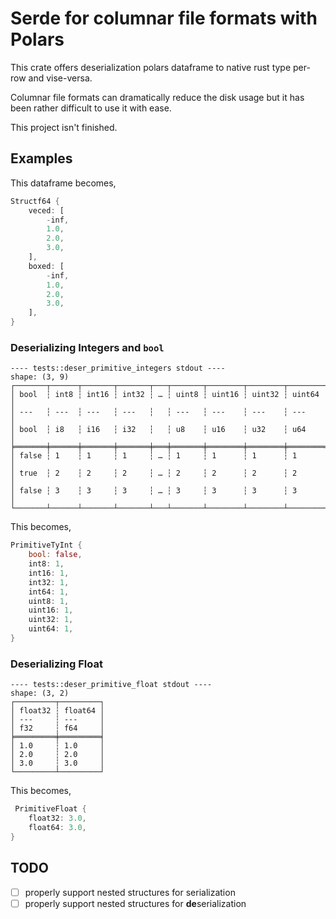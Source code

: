 # Serde for columnar file formats with Polars

This crate offers deserialization polars dataframe to native rust type per-row and vise-versa.

Columnar file formats can dramatically reduce the disk usage but it has been  rather difficult to use it with ease.

This project isn't finished.

## Examples

This dataframe becomes,

```rust
Structf64 {
    veced: [
        -inf,
        1.0,
        2.0,
        3.0,
    ],
    boxed: [
        -inf,
        1.0,
        2.0,
        3.0,
    ],
}
```

### Deserializing Integers and `bool`

```text
---- tests::deser_primitive_integers stdout ----
shape: (3, 9)
┌───────┬──────┬───────┬───────┬───┬───────┬────────┬────────┬────────┐
│ bool  ┆ int8 ┆ int16 ┆ int32 ┆ … ┆ uint8 ┆ uint16 ┆ uint32 ┆ uint64 │
│ ---   ┆ ---  ┆ ---   ┆ ---   ┆   ┆ ---   ┆ ---    ┆ ---    ┆ ---    │
│ bool  ┆ i8   ┆ i16   ┆ i32   ┆   ┆ u8    ┆ u16    ┆ u32    ┆ u64    │
╞═══════╪══════╪═══════╪═══════╪═══╪═══════╪════════╪════════╪════════╡
│ false ┆ 1    ┆ 1     ┆ 1     ┆ … ┆ 1     ┆ 1      ┆ 1      ┆ 1      │
│ true  ┆ 2    ┆ 2     ┆ 2     ┆ … ┆ 2     ┆ 2      ┆ 2      ┆ 2      │
│ false ┆ 3    ┆ 3     ┆ 3     ┆ … ┆ 3     ┆ 3      ┆ 3      ┆ 3      │
└───────┴──────┴───────┴───────┴───┴───────┴────────┴────────┴────────┘
```

This becomes,

```rust
PrimitiveTyInt {
    bool: false,
    int8: 1,
    int16: 1,
    int32: 1,
    int64: 1,
    uint8: 1,
    uint16: 1,
    uint32: 1,
    uint64: 1,
}
```

### Deserializing Float

```text
---- tests::deser_primitive_float stdout ----
shape: (3, 2)
┌─────────┬─────────┐
│ float32 ┆ float64 │
│ ---     ┆ ---     │
│ f32     ┆ f64     │
╞═════════╪═════════╡
│ 1.0     ┆ 1.0     │
│ 2.0     ┆ 2.0     │
│ 3.0     ┆ 3.0     │
└─────────┴─────────┘
```

This becomes,

```rust
 PrimitiveFloat {
    float32: 3.0,
    float64: 3.0,
}
```

## TODO

- [ ] properly support nested structures for serialization
- [ ] properly support nested structures for **de**serialization
